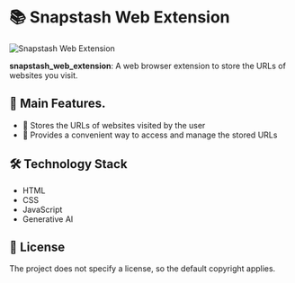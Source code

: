 # 📚 Snapstash Web Extension

![Snapstash Web Extension](https://github.com/Ash914027/snapstash_web_extension/blob/main/assets/snapstash_logo.png)

**snapstash_web_extension**: A web browser extension to store the URLs of websites you visit.

## 🚀 Main Features.

- 💾 Stores the URLs of websites visited by the user
- 📂 Provides a convenient way to access and manage the stored URLs

## 🛠️ Technology Stack

- HTML
- CSS
- JavaScript
- Generative AI

## 📄 License

The project does not specify a license, so the default copyright applies.
